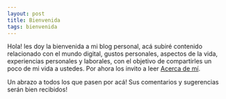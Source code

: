```yaml
---
layout: post
title: Bienvenida
tags: bienvenida
---
```


Hola! les doy la bienvenida a mi blog personal, acá subiré contenido relacionado con el mundo digital, gustos personales, aspectos de la vida, experiencias personales y laborales, con el objetivo de compartirles un poco de mi vida a ustedes. Por ahora los invito a leer [Acerca de mí](https://mauriciodelrio.github.io/about/).

Un abrazo a todos los que pasen por acá! Sus comentarios y sugerencias serán bien recibidos!
